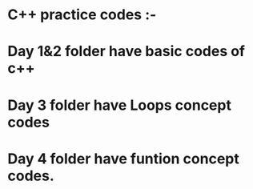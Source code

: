 # C++ practice codes :-
# Day 1&2 folder have basic codes of c++
# Day 3 folder have Loops concept codes
# Day 4 folder have funtion concept codes.